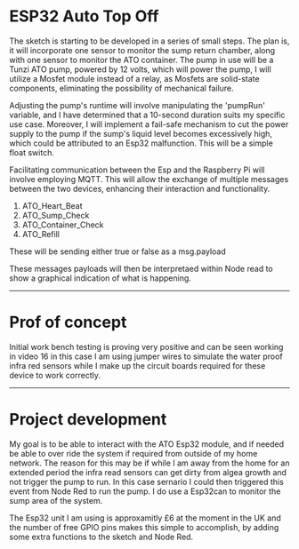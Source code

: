 # ESP32 Auto Top Off

The sketch is starting to be developed in a series of small steps. The plan is, it will incorporate one sensor to monitor the sump return chamber, along with one sensor to monitor the ATO container. The pump in use will be a Tunzi ATO pump, powered by 12 volts, which will power the pump, I will utilize a Mosfet module instead of a relay, as Mosfets are solid-state components, eliminating the possibility of mechanical failure.

Adjusting the pump's runtime will involve manipulating the 'pumpRun' variable, and I have determined that a 10-second duration suits my specific use case. Moreover, I will implement a fail-safe mechanism to cut the power supply to the pump if the sump's liquid level becomes excessively high, which could be attributed to an Esp32 malfunction. This will be a simple float switch.

Facilitating communication between the Esp and the Raspberry Pi will involve employing MQTT. This will allow the exchange of multiple messages between the two devices, enhancing their interaction and functionality.

1. ATO_Heart_Beat
2. ATO_Sump_Check
3. ATO_Container_Check
4. ATO_Refill

These will be sending either true or false as a msg.payload

These messages payloads will then be interpretaed within Node read to show a graphical indication of what is happening.

----

# Prof of concept

Initial work bench testing is proving very positive and can be seen working in video 16 in this case I am using jumper wires to simulate the water proof infra red sensors while I make up the circuit boards required for these device to work correctly.

----

# Project development

My goal is to be able to interact with the ATO Esp32 module, and if needed be able to over ride the system if required from outside of my home network. The reason for this may be if while I am away from the home for an extended period the infra read sensors can get dirty from algea growth and not trigger the pump to run. In this case sernario I could then triggered this event from Node Red to run the pump. I do use a Esp32can to monitor the sump area of the system.

The Esp32 unit I am using is approxamitly £6 at the moment in the UK and the number of free GPIO pins makes this simple to accomplish, by adding some extra functions to the sketch and Node Red.



































